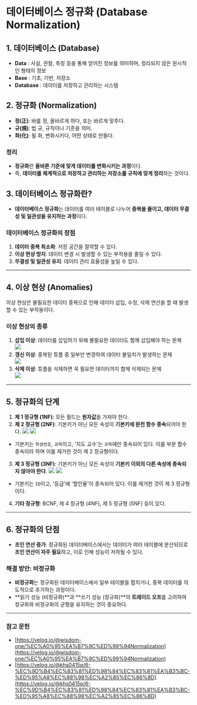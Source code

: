 # 데이터베이스 정규화 (Database Normalization)

## 1\. 데이터베이스 (Database)

-   **Data** : 사실, 관찰, 측정 등을 통해 얻어진 정보를 의미하며, 정리되지 않은 원시적인 형태의 정보
-   **Base** : 기초, 기반, 저장소
-   **Database** : 데이터를 저장하고 관리하는 시스템

## 2\. 정규화 (Normalization)

-   **정(正)**: 바를 정, 올바르게 하다, 또는 바르게 맞추다.
-   **규(規)**: 법 규, 규칙이나 기준을 의미.
-   **화(化)**: 될 화, 변화시키다, 어떤 상태로 만들다.

### 정리

-   **정규화**란 **올바른 기준에 맞게 데이터를 변화시키는 과정**이다.
-   즉, **데이터를 체계적으로 저장하고 관리하는 저장소를 규칙에 맞게 정리**하는 것이다.

## 3\. 데이터베이스 정규화란?

-   **데이터베이스 정규화**는 데이터를 여러 테이블로 나누어 **중복을 줄이고, 데이터 무결성 및 일관성을 유지하는 과정**이다.

### 데이터베이스 정규화의 장점

1.  **데이터 중복 최소화**: 저장 공간을 절약할 수 있다.
2.  **이상 현상 방지**: 데이터 변경 시 발생할 수 있는 부작용을 줄일 수 있다.
3.  **무결성 및 일관성 유지**: 데이터 관리 효율성을 높일 수 있다.

---

## 4\. 이상 현상 (Anomalies)

이상 현상은 불필요한 데이터 중복으로 인해 데이터 삽입, 수정, 삭제 연산을 할 때 발생할 수 있는 부작용이다.

### 이상 현상의 종류

1.  **삽입 이상**: 데이터를 삽입하기 위해 불필요한 데이터도 함께 삽입해야 하는 문제  
    ![](https://blog.kakaocdn.net/dn/dj780B/btsLLPRF5P7/OF0vkdLBTUYnAHU0uslgU0/img.png)
2.  **갱신 이상**: 중복된 튜플 중 일부만 변경하여 데이터 불일치가 발생하는 문제  
    ![](https://blog.kakaocdn.net/dn/c0E3A0/btsLKJExDy6/UuonK3TltoLV7LyjOGLKTk/img.png)
3.  **삭제 이상**: 튜플을 삭제하면 꼭 필요한 데이터까지 함께 삭제되는 문제  
    ![](https://blog.kakaocdn.net/dn/rHI1B/btsLLBlLSJL/GwAkTk0I0PJSGzG5KjQ6A0/img.png)

---

## 5\. 정규화의 단계

1.  **제 1 정규형 (1NF)**: 모든 필드는 **원자값**을 가져야 한다.
2.  **제 2 정규형 (2NF)**: 기본키가 아닌 모든 속성이 **기본키에 완전 함수 종속**되어야 한다.
    ![](https://velog.velcdn.com/images/wisdom-one/post/287cc94a-aed1-42f2-b9a5-aaa64c62e9be/image.png)
    ![](https://velog.velcdn.com/images/wisdom-one/post/7dfb58dc-70d9-4fea-8663-823c6e165cc2/image.png)
-   기본키는 `학생번호`, `과목`이고, '지도 교수'는 `과목`에만 종속되어 있다. 이를 부분 함수 종속이라 하며 이를 제거한 것이 제 2 정규형이다.

3.  **제 3 정규형 (3NF)**: 기본키가 아닌 모든 속성이 **기본키 이외의 다른 속성에 종속되지 않아야 한다**.
    ![](https://velog.velcdn.com/images/wisdom-one/post/1953d93d-5120-4d71-af80-4bd6b3f350df/image.png)
    ![](https://velog.velcdn.com/images/wisdom-one/post/7f0bfbd9-46da-429c-bf07-60c66642bd02/image.png)
- 기본키는 `ID`이고, '등급'에 '할인율'이 종속되어 있다. 이를 제거한 것이 제 3 정규형이다.
4.  **기타 정규형**: BCNF, 제 4 정규형 (4NF), 제 5 정규형 (5NF) 등이 있다.

---

## 6\. 정규화의 단점

-   **조인 연산 증가**: 정규화된 데이터베이스에서는 데이터가 여러 테이블에 분산되므로 **조인 연산이 자주 필요**하고, 이로 인해 성능이 저하될 수 있다.

### 해결 방안: 비정규화

-   **비정규화**는 정규화된 데이터베이스에서 일부 테이블을 합치거나, 중복 데이터를 의도적으로 추가하는 과정이다.
-   **읽기 성능 (비정규화)**과 **쓰기 성능 (정규화)**의 **트레이드 오프**를 고려하여 정규화와 비정규화의 균형을 유지하는 것이 중요하다.

---

### 참고 문헌

-   [https://velog.io/@wisdom-one/%EC%A0%95%EA%B7%9C%ED%99%94Normalization](https://velog.io/@wisdom-one/%EC%A0%95%EA%B7%9C%ED%99%94Normalization)
-   [https://velog.io/@khs0415p/6-%EC%9D%B4%EC%83%81%ED%98%84%EC%83%81%EA%B3%BC-%ED%95%A8%EC%88%98%EC%A2%85%EC%86%8D](https://velog.io/@khs0415p/6-%EC%9D%B4%EC%83%81%ED%98%84%EC%83%81%EA%B3%BC-%ED%95%A8%EC%88%98%EC%A2%85%EC%86%8D)